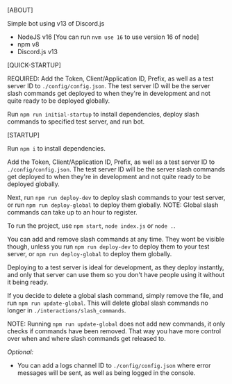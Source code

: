 [ABOUT]

Simple bot using v13 of Discord.js

- NodeJS v16 [You can run `nvm use 16` to use version 16 of node]
- npm v8
- Discord.js v13



[QUICK-STARTUP]

REQUIRED: Add the Token, Client/Application ID, Prefix, as well as a test server ID to `./config/config.json`. The test server ID will be the server slash commands get deployed to when they're in development and not quite ready to be deployed globally.

Run `npm run initial-startup` to install dependencies, deploy slash commands to specified test server, and run bot.



[STARTUP]

Run `npm i` to install dependencies.

Add the Token, Client/Application ID, Prefix, as well as a test server ID to `./config/config.json`. The test server ID will be the server slash commands get deployed to when they're in development and not quite ready to be deployed globally.

Next, run `npm run deploy-dev` to deploy slash commands to your test server, or run `npm run deploy-global` to deploy them globally. NOTE: Global slash commands can take up to an hour to register.

To run the project, use `npm start`, `node index.js` or `node .`.

You can add and remove slash commands at any time. They wont be visible though, unless you run `npm run deploy-dev` to deploy them to your test server, or `npm run deploy-global` to deploy them globally.

Deploying to a test server is ideal for development, as they deploy instantly, and only that server can use them so you don't have people using it without it being ready.

If you decide to delete a global slash command, simply remove the file, and run `npm run update-global`. This will delete global slash commands no longer in `./interactions/slash_commands`.



NOTE: Running `npm run update-global` does not add new commands, it only checks if commands have been removed. That way you have more control over when and where slash commands get released to.



*Optional:*
- You can add a logs channel ID to `./config/config.json` where error messages will be sent, as well as being logged in the console.
  